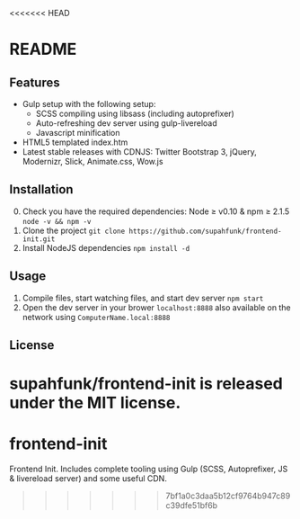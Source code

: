 <<<<<<< HEAD
# README

## Features

- Gulp setup with the following setup:
    - SCSS compiling using libsass (including autoprefixer)
    - Auto-refreshing dev server using gulp-livereload
    - Javascript minification
- HTML5 templated index.htm
- Latest stable releases with CDNJS: Twitter Bootstrap 3, jQuery, Modernizr, Slick, Animate.css, Wow.js

## Installation

0. Check you have the required dependencies: Node ≥ v0.10 & npm ≥ 2.1.5 `node -v && npm -v`
1. Clone the project `git clone https://github.com/supahfunk/frontend-init.git`
2. Install NodeJS dependencies `npm install -d`

## Usage

1. Compile files, start watching files, and start dev server `npm start`
2. Open the dev server in your brower `localhost:8888` also available on the network using `ComputerName.local:8888`

## License

supahfunk/frontend-init is released under the MIT license.
=======
# frontend-init
Frontend Init. Includes complete tooling using Gulp (SCSS, Autoprefixer, JS &amp; livereload server) and some useful CDN.
>>>>>>> 7bf1a0c3daa5b12cf9764b947c89c39dfe51bf6b
